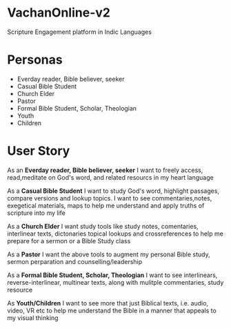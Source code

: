# VachanOnline-v2

Scripture Engagement platform in Indic Languages


# Personas

- Everday reader, Bible believer, seeker
- Casual Bible Student
- Church Elder
- Pastor
- Formal Bible Student, Scholar, Theologian
- Youth
- Children



# User Story

As an **Everday reader, Bible believer, seeker** I want to freely access, read,meditate on God's word, and related resourcs  in my heart language

As a **Casual Bible Student** I want to study God's word, highlight passages, compare versions and lookup topics. I want to see commentaries,notes, exegetical materials, maps to help me understand and apply truths of scripture into my life

As a **Church Elder** I want study tools like study notes, comentaries, interlinear texts, dictonaries topical lookups and crossreferences to help me prepare for a sermon or a Bible Study class


As a **Pastor** I want the above  tools to augment my personal Bible study, sermon perparation and counselling/leadership


As a **Formal Bible Student, Scholar, Theologian** I want to see interlinears, reverse-interlinear, multinear texts, along with mulitple commentaries, study resource

As **Youth/Children** I want to see more that just Biblical texts, i.e. audio, video, VR etc to help me understand the Bible in a manner that appeals to my visual thinking
